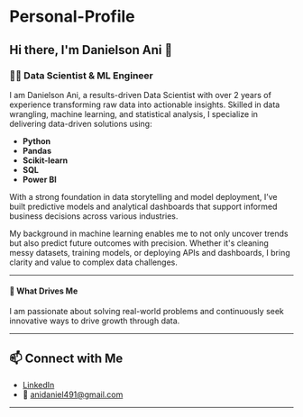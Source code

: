# Personal-Profile
## Hi there, I'm Danielson Ani 👋

### 👨‍💻 Data Scientist & ML Engineer

I am Danielson Ani, a results-driven Data Scientist with over 2 years of experience transforming raw data into actionable insights. Skilled in data wrangling, machine learning, and statistical analysis, I specialize in delivering data-driven solutions using:

- **Python**
- **Pandas**
- **Scikit-learn**
- **SQL**
- **Power BI**

With a strong foundation in data storytelling and model deployment, I’ve built predictive models and analytical dashboards that support informed business decisions across various industries.

My background in machine learning enables me to not only uncover trends but also predict future outcomes with precision. Whether it's cleaning messy datasets, training models, or deploying APIs and dashboards, I bring clarity and value to complex data challenges.

---

#### 🌟 What Drives Me

I am passionate about solving real-world problems and continuously seek innovative ways to drive growth through data.

---

## 📫 Connect with Me

- [LinkedIn](https://www.linkedin.com/in/danielson-ani-ba0239188)
- 📧 anidaniel491@gmail.com

---

<!--
**DanielsonAni/DanielsonAni** is a ✨ _special_ ✨ repository because its `README.md` (this file) appears on your GitHub profile.
-->
